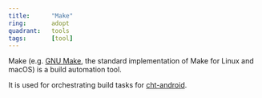 ```yaml
---
title:      "Make"
ring:       adopt
quadrant:   tools
tags:       [tool]
---
```


Make (e.g. [GNU Make](https://www.gnu.org/software/make/), the standard implementation of Make for Linux and macOS) is a build automation tool.

It is used for orchestrating build tasks for [cht-android](https://github.com/medic/cht-android).
